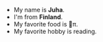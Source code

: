- My name is **Juha**.
- I'm from **Finland**.
- My favorite food is 🍎π.
- My favorite hobby is reading.
